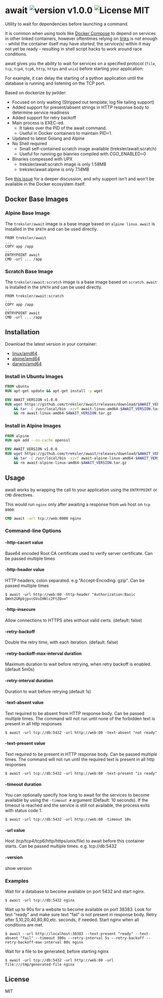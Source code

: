 await ![version v1.0.0](https://img.shields.io/badge/version-v1.0.0-brightgreen.svg) ![License MIT](https://img.shields.io/badge/license-MIT-blue.svg)
=============

Utility to wait for dependencies before launching a command.

It is common when using tools like [Docker Compose](https://docs.docker.com/compose/) to depend on services in other linked containers, however oftentimes relying on [links](https://docs.docker.com/compose/compose-file/#links) is not enough - whilst the container itself may have _started_, the _service(s)_ within it may not yet be ready - resulting in shell script hacks to work around race conditions.

await gives you the ability to wait for services on a specified protocol (`file`, `tcp`, `tcp4`, `tcp6`, `http`, `https` and `unix`) before starting your application:

For example, it can delay the starting of a python application until the database is running and listening on the TCP port.

Based on dockerize by jwilder:
* Focused on only waiting (Stripped out template, log file tailing support)
* Added support for present/absent strings in HTTP response body to determine service readiness
* Added support for retry backoff
* Main process is EXEC-ed. 
  * It takes over the PID of the await command. 
  * Useful in Docker containers to maintain PID=1.
* Updated to latest Golang and Alpine
* No Shell required
  * Small self-contained scratch image available (treksler/await:scratch) 
  * Useful for running go bianries compiled with CGO_ENABLED=0
* Binaries compessed with UPX 
  * treksler/await:scratch image is only 1.58MB
  * treksler/await:alpine is only 7.14MB

See [this issue](https://github.com/docker/compose/issues/374#issuecomment-126312313) for a deeper discussion, and why support isn't and won't be available in the Docker ecosystem itself.

## Docker Base Images

### Alpine Base Image

The `treksler/await` image is a base image based on `alpine linux`.  `await` is installed in the `$PATH` and can be used directly.

```
FROM treksler/await
...
COPY app /app
...
ENTRYPOINT await 
CMD -url ... /app
```

### Scratch Base Image

The `treksler/await:scratch` image is a base image based on `scratch`.  `await` is installed in the `$PATH` and can be used directly.

```
FROM treksler/await:scratch
...
COPY app /app
...
ENTRYPOINT await 
CMD -url ... /app
```

## Installation

Download the latest version in your container:

* [linux/amd64](https://github.com/treksler/await/releases/download/v1.0.0/await-linux-amd64-v1.0.0.tar.gz)
* [alpine/amd64](https://github.com/treksler/await/releases/download/v1.0.0/await-alpine-linux-amd64-v1.0.0.tar.gz)
* [darwin/amd64](https://github.com/treksler/await/releases/download/v1.0.0/await-darwin-amd64-v1.0.0.tar.gz)

### Install in Ubuntu Images

``` Dockerfile
FROM ubuntu
RUN apt-get update && apt-get install -y wget

ENV AWAIT_VERSION v1.0.0
RUN wget https://github.com/treksler/await/releases/download/$AWAIT_VERSION/await-linux-amd64-$AWAIT_VERSION.tar.gz \
    && tar -C /usr/local/bin -xzvf await-linux-amd64-$AWAIT_VERSION.tar.gz \
    && rm await-linux-amd64-$AWAIT_VERSION.tar.gz
```

### Install in Alpine Images

``` Dockerfile
FROM alpine
RUN apk add --no-cache openssl

ENV AWAIT_VERSION v1.0.0
RUN wget https://github.com/treksler/await/releases/download/$AWAIT_VERSION/await-alpine-linux-amd64-$AWAIT_VERSION.tar.gz \
    && tar -C /usr/local/bin -xzvf await-alpine-linux-amd64-$AWAIT_VERSION.tar.gz \
    && rm await-alpine-linux-amd64-$AWAIT_VERSION.tar.gz
```

## Usage

await works by wrapping the call to your application using the `ENTRYPOINT` or `CMD` directives.

This would run `nginx` only after awaiting a response from `web` host on `tcp 8000`:

``` Dockerfile
CMD await -url tcp://web:8000 nginx
```

### Command-line Options

#### -http-cacert value

Base64 encoded Root CA certificate used to verify server certificate. Can be passed multiple times

#### -http-header value
  
HTTP headers, colon separated. e.g "Accept-Encoding: gzip". Can be passed multiple times

```
$ await -url http://web:80 -http-header "Authorization:Basic QWxhZGRpbjpvcGVuIHNlc2FtZQ=="
```

#### -http-insecure

Allow connections to HTTPS sites without valid certs. (default: false)

#### -retry-backoff

Double the retry time, with each iteration. (default: false)

#### -retry-backoff-max-interval duration

Maximum duration to wait before retrying, when retry backoff is enabled. (default 5m0s)

#### -retry-interval duration

Duration to wait before retrying (default 1s)

#### -text-absent value

Text required to be absent from HTTP response body. Can be passed multiple times. The command will not run until none of the forbidden text is present in all http responses

```
$ await -url tcp://db:5432 -url http://web:80 -text-absent "not ready"
```

#### -text-present value

Text required to be present in HTTP response body. Can be passed multiple times. The command will not run until the required text is present in all http responses

```
$ await -url tcp://db:5432 -url http://web:80 -text-present "is ready"
```

#### -timeout duration

You can optionally specify how long to await for the services to become available by using the `-timeout #` argument (Default: 10 seconds).  If the timeout is reached and the service is still not available, the process exits with status code 1.

```
$ await -url tcp://db:5432 -url http://web:80 -timeout 10s
```
#### -url value

Host (tcp/tcp4/tcp6/http/https/unix/file) to await before this container starts. Can be passed multiple times. e.g. tcp://db:5432

#### -version
show version


### Examples

Wait for a database to become available on port 5432 and start nginx.
```
$ await -url tcp://db:5432 nginx
```

Wait up to 90s for a website to become available on port 38383. Look for text "ready" and make sure text "fail" is not present in response body. Retry after 5,10,20,40,80,80,etc. seconds, if needed. Start nginx when all conditions are met.
```
$ await --url http://localhost:38383 --text-present "ready" --text-absent "fail" --timeout 300s --retry-interval 5s --retry-backoff --retry-backoff-max-interval 80s nginx
```

Wait for a file to be generated, before starting nginx
```
$ await -url tcp://db:5432 -url http://web:80 -url file:///tmp/generated-file nginx
```


## License

MIT

[go.url.Parse]: https://golang.org/pkg/net/url/#Parse
[go.url.URL]: https://golang.org/pkg/net/url/#URL
